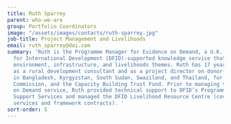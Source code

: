 ```yaml
---
title: Ruth Sparrey
parent: who-we-are
group: Portfolio Coordinators
image: "/assets/images/contacts/ruth-sparrey.jpg"
job-title: Project Management and Livelihoods
email: ruth_sparrey@dai.com
summary: 'Ruth is the Programme Manager for Evidence on Demand, a U.K. Department
  for International Development (DFID)-supported knowledge service that covers climate,
  environment, infrastructure, and livelihoods themes. Ruth has 17 years of experience
  as a rural development consultant and as a project director on donor-funded projects
  in Bangladesh, Kyrgyzstan, South Sudan, Swaziland, and Thailand, for DFID, the European
  Commission, and the Capacity Building Trust Fund. Prior to managing the Evidence
  on Demand service, Ruth provided technical support to DFID’s Programme of Advisory
  Support Services and managed the DFID Livelihood Resource Centre (covering core
  services and framework contracts). '
sort-order: 5
---
```


